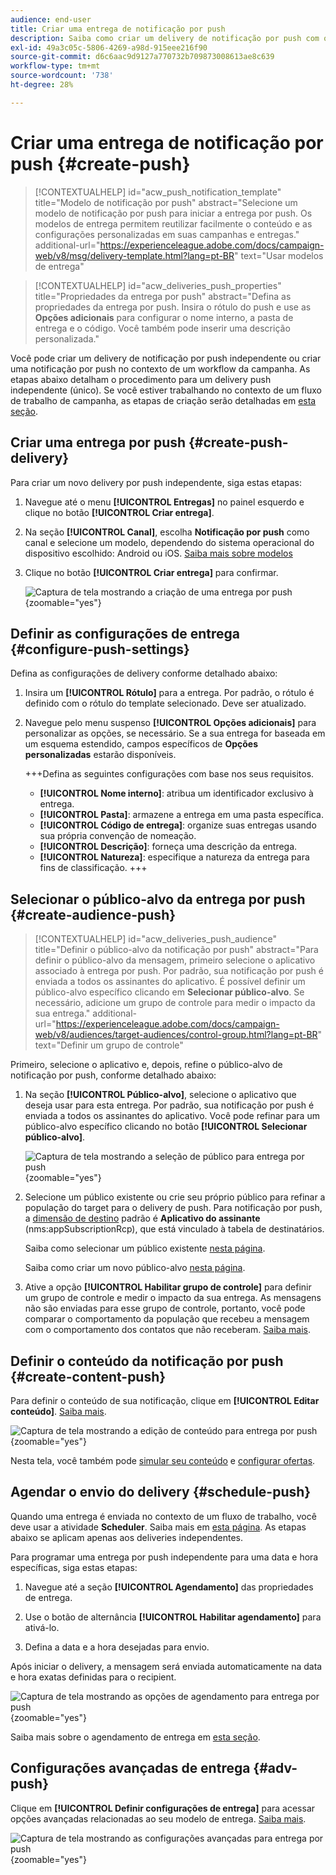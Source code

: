 ```yaml
---
audience: end-user
title: Criar uma entrega de notificação por push
description: Saiba como criar um delivery de notificação por push com o Adobe Campaign Web
exl-id: 49a3c05c-5806-4269-a98d-915eee216f90
source-git-commit: d6c6aac9d9127a770732b709873008613ae8c639
workflow-type: tm+mt
source-wordcount: '738'
ht-degree: 28%

---
```


# Criar uma entrega de notificação por push {#create-push}

>[!CONTEXTUALHELP]
>id="acw_push_notification_template"
>title="Modelo de notificação por push"
>abstract="Selecione um modelo de notificação por push para iniciar a entrega por push. Os modelos de entrega permitem reutilizar facilmente o conteúdo e as configurações personalizadas em suas campanhas e entregas."
>additional-url="https://experienceleague.adobe.com/docs/campaign-web/v8/msg/delivery-template.html?lang=pt-BR" text="Usar modelos de entrega"

>[!CONTEXTUALHELP]
>id="acw_deliveries_push_properties"
>title="Propriedades da entrega por push"
>abstract="Defina as propriedades da entrega por push. Insira o rótulo do push e use as **Opções adicionais** para configurar o nome interno, a pasta de entrega e o código. Você também pode inserir uma descrição personalizada."

Você pode criar um delivery de notificação por push independente ou criar uma notificação por push no contexto de um workflow da campanha. As etapas abaixo detalham o procedimento para um delivery push independente (único). Se você estiver trabalhando no contexto de um fluxo de trabalho de campanha, as etapas de criação serão detalhadas em [esta seção](../workflows/activities/channels.md#create-a-delivery-in-a-campaign-workflow).

## Criar uma entrega por push {#create-push-delivery}

Para criar um novo delivery por push independente, siga estas etapas:

1. Navegue até o menu **[!UICONTROL Entregas]** no painel esquerdo e clique no botão **[!UICONTROL Criar entrega]**.

1. Na seção **[!UICONTROL Canal]**, escolha **Notificação por push** como canal e selecione um modelo, dependendo do sistema operacional do dispositivo escolhido: Android ou iOS. [Saiba mais sobre modelos](../msg/delivery-template.md)

1. Clique no botão **[!UICONTROL Criar entrega]** para confirmar.

   ![Captura de tela mostrando a criação de uma entrega por push](assets/push_create_1.png){zoomable="yes"}

## Definir as configurações de entrega {#configure-push-settings}

Defina as configurações de delivery conforme detalhado abaixo:

1. Insira um **[!UICONTROL Rótulo]** para a entrega. Por padrão, o rótulo é definido com o rótulo do template selecionado. Deve ser atualizado.

1. Navegue pelo menu suspenso **[!UICONTROL Opções adicionais]** para personalizar as opções, se necessário. Se a sua entrega for baseada em um esquema estendido, campos específicos de **Opções personalizadas** estarão disponíveis.

   +++Defina as seguintes configurações com base nos seus requisitos.
   * **[!UICONTROL Nome interno]**: atribua um identificador exclusivo à entrega.
   * **[!UICONTROL Pasta]**: armazene a entrega em uma pasta específica.
   * **[!UICONTROL Código de entrega]**: organize suas entregas usando sua própria convenção de nomeação.
   * **[!UICONTROL Descrição]**: forneça uma descrição da entrega.
   * **[!UICONTROL Natureza]**: especifique a natureza da entrega para fins de classificação.
   +++

## Selecionar o público-alvo da entrega por push {#create-audience-push}

>[!CONTEXTUALHELP]
>id="acw_deliveries_push_audience"
>title="Definir o público-alvo da notificação por push"
>abstract="Para definir o público-alvo da mensagem, primeiro selecione o aplicativo associado à entrega por push. Por padrão, sua notificação por push é enviada a todos os assinantes do aplicativo. É possível definir um público-alvo específico clicando em **Selecionar público-alvo**. Se necessário, adicione um grupo de controle para medir o impacto da sua entrega."
>additional-url="https://experienceleague.adobe.com/docs/campaign-web/v8/audiences/target-audiences/control-group.html?lang=pt-BR" text="Definir um grupo de controle"

Primeiro, selecione o aplicativo e, depois, refine o público-alvo de notificação por push, conforme detalhado abaixo:

1. Na seção **[!UICONTROL Público-alvo]**, selecione o aplicativo que deseja usar para esta entrega. Por padrão, sua notificação por push é enviada a todos os assinantes do aplicativo. Você pode refinar para um público-alvo específico clicando no botão **[!UICONTROL Selecionar público-alvo]**.

   ![Captura de tela mostrando a seleção de público para entrega por push](assets/push_create_2.png){zoomable="yes"}

1. Selecione um público existente ou crie seu próprio público para refinar a população do target para o delivery de push. Para notificação por push, a [dimensão de destino](../audience/about-recipients.md#targeting-dimensions) padrão é **Aplicativo do assinante** (nms:appSubscriptionRcp), que está vinculado à tabela de destinatários.

   Saiba como selecionar um público existente [nesta página](../audience/add-audience.md).

   Saiba como criar um novo público-alvo [nesta página](../audience/one-time-audience.md).

1. Ative a opção **[!UICONTROL Habilitar grupo de controle]** para definir um grupo de controle e medir o impacto da sua entrega. As mensagens não são enviadas para esse grupo de controle, portanto, você pode comparar o comportamento da população que recebeu a mensagem com o comportamento dos contatos que não receberam. [Saiba mais](../audience/control-group.md).

## Definir o conteúdo da notificação por push {#create-content-push}

Para definir o conteúdo de sua notificação, clique em **[!UICONTROL Editar conteúdo]**. [Saiba mais](content-push.md).

![Captura de tela mostrando a edição de conteúdo para entrega por push](assets/push_create_5.png){zoomable="yes"}

Nesta tela, você também pode [simular seu conteúdo](../preview-test/preview-test.md) e [configurar ofertas](../msg/offers.md).

## Agendar o envio do delivery {#schedule-push}

Quando uma entrega é enviada no contexto de um fluxo de trabalho, você deve usar a atividade **Scheduler**. Saiba mais em [esta página](../workflows/activities/scheduler.md). As etapas abaixo se aplicam apenas aos deliveries independentes.

Para programar uma entrega por push independente para uma data e hora específicas, siga estas etapas:

1. Navegue até a seção **[!UICONTROL Agendamento]** das propriedades de entrega.

1. Use o botão de alternância **[!UICONTROL Habilitar agendamento]** para ativá-lo.

1. Defina a data e a hora desejadas para envio.

Após iniciar o delivery, a mensagem será enviada automaticamente na data e hora exatas definidas para o recipient.

![Captura de tela mostrando as opções de agendamento para entrega por push](assets/push_create_3.png){zoomable="yes"}

Saiba mais sobre o agendamento de entrega em [esta seção](../msg/gs-deliveries.md#gs-schedule).

## Configurações avançadas de entrega {#adv-push}

Clique em **[!UICONTROL Definir configurações de entrega]** para acessar opções avançadas relacionadas ao seu modelo de entrega. [Saiba mais](../advanced-settings/delivery-settings.md).

![Captura de tela mostrando as configurações avançadas para entrega por push](assets/push_create_4.png){zoomable="yes"}
